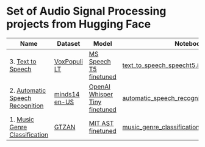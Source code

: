 # Set of Audio Signal Processing projects from Hugging Face

| Name | Dataset | Model | Notebook | Result | Metric |
| --- | --- | --- | --- | --- | --- |
| 3. [Text to Speech](https://huggingface.co/learn/audio-course/chapter6/hands_on) | [VoxPopuli LT](https://huggingface.co/datasets/facebook/voxpopuli) | [MS Speech T5 finetuned](https://huggingface.co/jaymanvirk/speecht5_tts_finetuned_voxpopuli_lt) | [text_to_speech_speecht5.ipynb](/text_to_speech_speecht5.ipynb) | NA | NA |
| 2. [Automatic Speech Recognition](https://huggingface.co/learn/audio-course/chapter5/hands_on) | [minds14 en-US](https://huggingface.co/datasets/PolyAI/minds14) | [OpenAI Whisper Tiny finetuned](https://huggingface.co/jaymanvirk/whisper-tiny_finetuned_minds14_en-US) | [automatic_speech_recognition_minds14.ipynb](/automatic_speech_recognition_minds14.ipynb) | 0.3093 | WER |
| 1. [Music Genre Classification](https://huggingface.co/learn/audio-course/chapter4/hands_on) |[GTZAN](https://huggingface.co/datasets/marsyas/gtzan) | [MIT AST finetuned](https://huggingface.co/jaymanvirk/ast-finetuned-audioset-10-10-0.4593-finetuned-gtzan) | [music_genre_classification_gtzan.ipynb](/music_genre_classification_gtzan.ipynb) | 0.92 | Accuracy |

